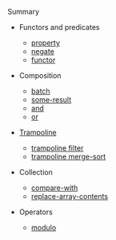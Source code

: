 Summary

- Functors and predicates

  - [property](man/property.md)
  - [negate](man/negate.md)
  - [functor](man/functor.md)

- Composition
  - [batch](man/batch.md)
  - [some-result](man/some-result.md)
  - [and](man/and.md)
  - [or](man/or.md)

- [Trampoline](man/trampoline/trampoline.md)
  - [trampoline filter](man/trampoline/trampoline-filter.md)
  - [trampoline merge-sort](man/trampoline/trampoline-merge-sort.md)

- Collection
  - [compare-with](man/compare-with.md)
  - [replace-array-contents](man/replace-array-contents.md)

- Operators
  - [modulo](man/modulo.md)
